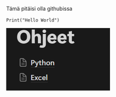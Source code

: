 Tämä pitäisi olla githubissa

```
Print("Hello World")
```
![](../../Kuvat/Pasted%20image%2020250312164448.png)